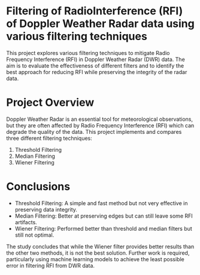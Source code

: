 # Filtering of RadioInterference (RFI) of Doppler Weather Radar data using various filtering techniques
This project explores various filtering techniques to mitigate Radio Frequency Interference (RFI) in Doppler Weather Radar (DWR) data. The aim is to evaluate the effectiveness of different filters and to identify the best approach for reducing RFI while preserving the integrity of the radar data.

# Project Overview

Doppler Weather Radar is an essential tool for meteorological observations, but they are often affected by Radio Frequency Interference (RFI) which can degrade the quality of the data. This project implements and compares three different filtering techniques:
1. Threshold Filtering
2. Median Filtering
3. Wiener Filtering

# Conclusions
- Threshold Filtering: A simple and fast method but not very effective in preserving data integrity.
- Median Filtering: Better at preserving edges but can still leave some RFI artifacts.
- Wiener Filtering: Performed better than threshold and median filters but still not optimal.

The study concludes that while the Wiener filter provides better results than the other two methods, it is not the best solution. Further work is required, particularly using machine learning models to achieve the least possible error in filtering RFI from DWR data.

